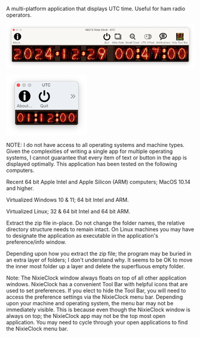 A multi-platform application that displays UTC time.  Useful for ham radio operators.

![image](https://github.com/gweep/AB2TS_NixieClock/blob/main/ScreenShots/Large_With_Date.tiff)


![image](https://github.com/gweep/AB2TS_NixieClock/blob/main/ScreenShots/Small_No_Date.tiff)



NOTE: I do not have access to all operating systems and machine types.  Given the complexities of writing a single app for multiple operating systems, I cannot guarantee that every item of text or button in the app is displayed optimally.  This application has been tested on the following computers.

Recent 64 bit Apple Intel and Apple Silicon (ARM) computers; MacOS 10.14 and higher.

Virtualized Windows 10 & 11; 64 bit Intel and ARM.

Virtualized Linux; 32 & 64 bit Intel and 64 bit ARM.


Extract the zip file in-place.  Do not change the folder names, the relative directory structure needs to remain intact.  On Linux machines you may have to designate the application as executable in the application's preference/info window.


Depending upon how you extract the zip file; the program may be buried in an extra layer of folders; I don't understand why.  It seems to be OK to move the inner most folder up a layer and delete the superfluous empty folder.  


Note: The NixieClock window always floats on top of all other application windows.  NixieClock has a convenient Tool Bar with helpful icons that are used to set preferences.  If you elect to hide the Tool Bar, you will need to access the preference settings via the NixieClock menu bar.  Depending upon your machine and operating system, the menu bar may not be immediately visible.  This is because even though the NixieClock window is always on top; the NixieClock app may not be the top most open application.  You may need to cycle through your open applications to find the NixieClock menu bar.

